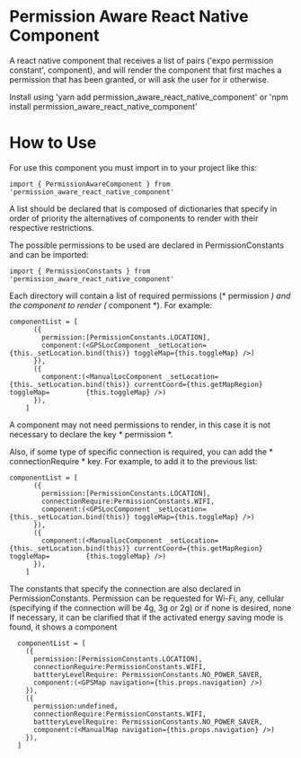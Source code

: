 # Permission Aware React Native Component

A react native component that receives a list of pairs ('expo permission constant', component), and will render the component that first maches a permission that has been granted, or will ask the user for ir otherwise.

Install using 'yarn add permission_aware_react_native_component' or 'npm install permission_aware_react_native_component'

# How to Use

For use this component you must import in to your project like this:

``` 
import { PermissionAwareComponent } from 'permission_aware_react_native_component'
``` 

A list should be declared that is composed of dictionaries that specify in order of priority the alternatives of components to render with their respective restrictions.

The possible permissions to be used are declared in PermissionConstants and can be imported:

```
import { PermissionConstants } from 'permission_aware_react_native_component'
```
Each directory will contain a list of required permissions (* permission *) and the component to render (* component *). For example:

```
componentList = [
      ({
        permission:[PermissionConstants.LOCATION],
        component:(<GPSLocComponent _setLocation={this._setLocation.bind(this)} toggleMap={this.toggleMap} />)
      }),
      ({
        component:(<ManualLocComponent _setLocation={this._setLocation.bind(this)} currentCoord={this.getMapRegion} toggleMap=         {this.toggleMap} />)
      }),
    ]
```

A component may not need permissions to render, in this case it is not necessary to declare the key * permission *.

Also, if some type of specific connection is required, you can add the * connectionRequire * key. For example, to add it to the previous list:

```
componentList = [
      ({
        permission:[PermissionConstants.LOCATION],
        connectionRequire:PermissionConstants.WIFI,
        component:(<GPSLocComponent _setLocation={this._setLocation.bind(this)} toggleMap={this.toggleMap} />)
      }),
      ({
        component:(<ManualLocComponent _setLocation={this._setLocation.bind(this)} currentCoord={this.getMapRegion} toggleMap=         {this.toggleMap} />)
      }),
    ]
```

The constants that specify the connection are also declared in PermissionConstants. Permission can be requested for Wi-Fi, any, cellular (specifying if the connection will be 4g, 3g or 2g) or if none is desired, none
If necessary, it can be clarified that if the activated energy saving mode is found, it shows a component


```
  componentList = [
    ({
      permission:[PermissionConstants.LOCATION],
      connectionRequire:PermissionConstants.WIFI,
      battteryLevelRequire: PermissionConstants.NO_POWER_SAVER,
      component:(<GPSMap navigation={this.props.navigation} />)
    }),
    ({
      permission:undefined,
      connectionRequire:PermissionConstants.WIFI,
      battteryLevelRequire: PermissionConstants.NO_POWER_SAVER,
      component:(<ManualMap navigation={this.props.navigation} />)
    }),
  ]
```
